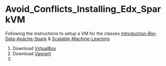 # Avoid_Conflicts_Installing_Edx_SparkVM

Following the instructions to setup a VM for the classes <a href="https://www.edx.org/course/introduction-big-data-apache-spark-uc-berkeleyx-cs100-1x">Introduction-Big-Data-Apache-Spark</a> & <a href="https://www.edx.org/course/scalable-machine-learning-uc-berkeleyx-cs190-1x">Scalable-Machine-Learning</a> 

1. Download <a href="https://www.virtualbox.org/wiki/Downloads">VirtualBox</a>  
2. Download <a href="https://www.vagrantup.com/downloads.html">Vagrant</a>  
3. 
